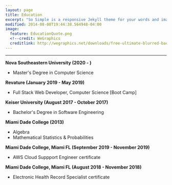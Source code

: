 ```yaml
---
layout: page
title: Education
excerpt: "So Simple is a responsive Jekyll theme for your words and images."
modified: 2014-08-08T19:44:38.564948-04:00
image:
  feature: EducationQuote.png 
  <!--credit: WeGraphics
  creditlink: http://wegraphics.net/downloads/free-ultimate-blurred-background-pack/ -->
---
```


<!--Looking for a simple, responsive, theme for your Jekyll powered blog? Well look no further. Here be **So Simple Theme**, the follow up to [**Minimal Mistakes**](http://mmistakes.github.io/minimal-mistakes) --- by designer slash illustrator [Michael Rose](http://mademistakes.com).-->

<hr/>


  
**Nova Southeastern University (2020 - )**
   
   * Master's Degree in Computer Science
 
**Revature (January 2019 - May 2019)**
   * Full Stack Web Developer, Computer Science [Boot Camp]
 
**Keiser University (August 2017 - October 2017)**
   * Bachelor's Degree in Software Engineering
 
**Miami Dade College (2013)**
   * Algebra
   * Mathematical Statistics & Probabilities
   
**Miami Dade College, Miami FL (September 2019 - November 2019)**
   * AWS Cloud Suppport Engineer certificate
  
**Miami Dade College, Miami FL (August 2018 - November 2018)**
   * Electronic Health Record Specialist certificate


[^1]: Example: *domain.com/category-name/post-title*

